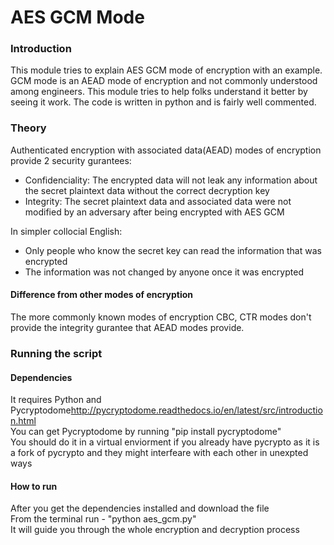 # AES GCM Mode
### Introduction
This module tries to explain AES GCM mode of encryption with an example. GCM mode is an AEAD mode of encryption and not commonly understood among engineers. This module tries to help folks understand it better by seeing it work. The code is written in python and is fairly well commented.

### Theory
Authenticated encryption with associated data(AEAD) modes of encryption provide 2 security gurantees:  
* Confidenciality: The encrypted data will not leak any information about the secret plaintext data without the correct decryption key
* Integrity: The secret plaintext data and associated data were not modified by an adversary after being encrypted with AES GCM  

In simpler collocial English:  
* Only people who know the secret key can read the information that was encrypted
* The information was not changed by anyone once it was encrypted  

#### Difference from other modes of encryption
The more commonly known modes of encryption CBC, CTR modes don't provide the integrity gurantee that AEAD modes provide. 

### Running the script
#### Dependencies
It requires Python and Pycryptodome<http://pycryptodome.readthedocs.io/en/latest/src/introduction.html>  
You can get Pycryptodome by running "pip install pycryptodome"  
You should do it in a virtual enviorment if you already have pycrypto as it is a fork of pycrypto and they might interfeare with each other in unexpted ways
#### How to run
After you get the dependencies installed and download the file  
From the terminal run - "python aes_gcm.py"  
It will guide you through the whole encryption and decryption process  
